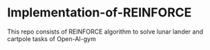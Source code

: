 # Implementation-of-REINFORCE
This repo consists of REINFORCE algorithm to solve lunar lander and cartpole tasks of Open-AI-gym
